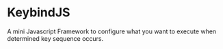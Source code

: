 KeybindJS
=========

A mini Javascript Framework to configure what you want to execute when determined key sequence occurs.
